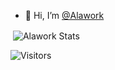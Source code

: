 
- 👋 Hi, I’m [@Alawork](https://github.com/Alawork)
 
<p>&nbsp;<img align="center" src="https://github-readme-stats.vercel.app/api?username=Alawork&show_icons=true&locale=en&theme=radical" alt="Alawork Stats" /></p>
<!-- <p>&nbsp;<img align="center" src="https://github-readme-stats.vercel.app/api/top-langs/?username=Alawork"/></p> -->

<img src="https://visitor-badge.laobi.icu/badge?page_id=Alawork" alt="Visitors"/>
